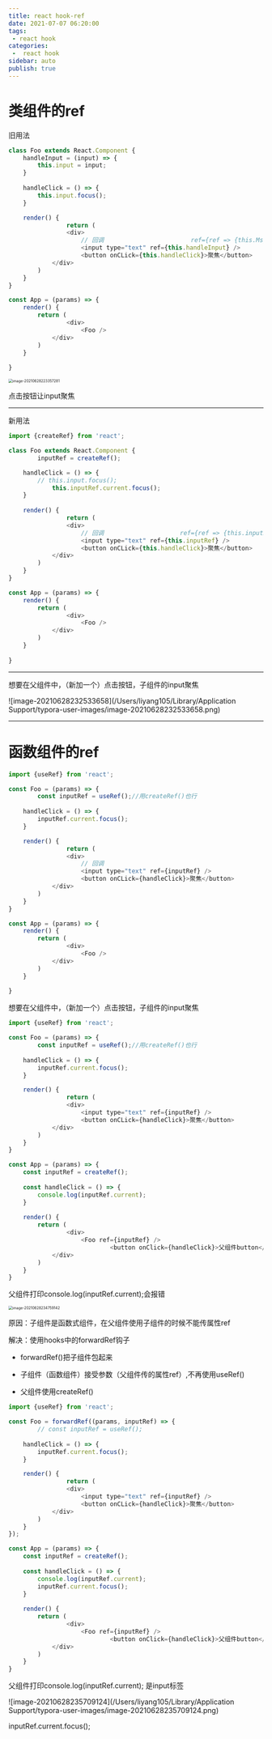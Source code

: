 ```yaml
---
title: react hook-ref
date: 2021-07-07 06:20:00
tags:
 - react hook
categories:
 -  react hook
sidebar: auto
publish: true
---
```


# 类组件的ref

旧用法

```javascript
class Foo extends React.Component {
  	handleInput = (input) => {
      	this.input = input;
    }
  
    handleClick = () => {
      	this.input.focus();
    }

  	render() {
				return (
        		<div>
          			// 回调   					 ref={ref => {this.MsgHeader = ref;}}
          			<input type="text" ref={this.handleInput} />
          			<button onCLick={this.handleClick}>聚焦</button>
          	</div>
        )
    }
}

const App = (params) => {
  	render() {
      	return (
        		<div>
          			<Foo />
          	</div>
        )
    }
  
}
```

 <img src="/Users/liyang105/Library/Application Support/typora-user-images/image-20210628223357281.png" alt="image-20210628223357281" style="zoom:50%;" />

点击按钮让input聚焦

---

新用法

```javascript
import {createRef} from 'react';

class Foo extends React.Component {
		inputRef = createRef();

    handleClick = () => {
      	// this.input.focus();
     	 	this.inputRef.current.focus();
    }
   
  	render() {
				return (
        		<div>
          			// 回调   				  ref={ref => {this.inputRef = ref;}}
          			<input type="text" ref={this.inputRef} />
          			<button onCLick={this.handleClick}>聚焦</button>
          	</div>
        )
    }
}

const App = (params) => {
  	render() {
      	return (
        		<div>
          			<Foo />
          	</div>
        )
    }
  
}
```

---

想要在父组件中，（新加一个）点击按钮，子组件的input聚焦

![image-20210628232533658](/Users/liyang105/Library/Application Support/typora-user-images/image-20210628232533658.png)

---



# 函数组件的ref

```javascript
import {useRef} from 'react';

const Foo = (params) => {
		const inputRef = useRef();//用createRef()也行
  
    handleClick = () => {
      	inputRef.current.focus();
    }

  	render() {
				return (
        		<div>
          			// 回调 
          			<input type="text" ref={inputRef} />
          			<button onCLick={handleClick}>聚焦</button>
          	</div>
        )
    }
}

const App = (params) => {
  	render() {
      	return (
        		<div>
          			<Foo />
          	</div>
        )
    }
  
}
```



想要在父组件中，（新加一个）点击按钮，子组件的input聚焦

```javascript
import {useRef} from 'react';

const Foo = (params) => {
		const inputRef = useRef();//用createRef()也行
  
    handleClick = () => {
      	inputRef.current.focus();
    }

  	render() {
				return (
        		<div>
          			<input type="text" ref={inputRef} />
          			<button onCLick={handleClick}>聚焦</button>
          	</div>
        )
    }
}

const App = (params) => {
  	const inputRef = createRef();
  
  	const handleClick = () => {
      	console.log(inputRef.current);
    }
 
  	render() {
      	return (
        		<div>
          			<Foo ref={inputRef} />
  							<button onClick={handleClick}>父组件button</button>
          	</div>
        )
    }
}
```

父组件打印console.log(inputRef.current);会报错

<img src="/Users/liyang105/Library/Application Support/typora-user-images/image-20210628234759142.png" alt="image-20210628234759142" style="zoom:50%;" />

原因：子组件是函数式组件，在父组件使用子组件的时候不能传属性ref

解决：使用hooks中的forwardRef钩子

* forwardRef()把子组件<Foo />包起来

* 子组件（函数组件）接受参数（父组件传的属性ref）,不再使用useRef()
* 父组件使用createRef()

```javascript
import {useRef} from 'react';

const Foo = forwardRef((params, inputRef) => {
		// const inputRef = useRef();
  
    handleClick = () => {
      	inputRef.current.focus();
    }

  	render() {
				return (
        		<div>
          			<input type="text" ref={inputRef} />
          			<button onCLick={handleClick}>聚焦</button>
          	</div>
        )
    }
});

const App = (params) => {
  	const inputRef = createRef();
  
  	const handleClick = () => {
      	console.log(inputRef.current);
      	inputRef.current.focus();
    }
 
  	render() {
      	return (
        		<div>
          			<Foo ref={inputRef} />
  							<button onClick={handleClick}>父组件button</button>
          	</div>
        )
    }
}
```

父组件打印console.log(inputRef.current);  是input标签

![image-20210628235709124](/Users/liyang105/Library/Application Support/typora-user-images/image-20210628235709124.png)

inputRef.current.focus();